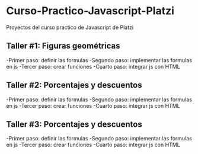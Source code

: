# Curso-Practico-Javascript-Platzi
Proyectos del curso practico de Javascript de Platzi

## Taller #1: Figuras geométricas

-Primer paso: definir las formulas
-Segundo paso: implementar las formulas en js
-Tercer paso: crear funciones
-Cuarto paso: integrar js con HTML


## Taller #2: Porcentajes y descuentos

-Primer paso: definir las formulas
-Segundo paso: implementar las formulas en js
-Tercer paso: crear funciones
-Cuarto paso: integrar js con HTML


## Taller #3: Porcentajes y descuentos

-Primer paso: definir las formulas
-Segundo paso: implementar las formulas en js
-Tercer paso: crear funciones
-Cuarto paso: integrar js con HTML